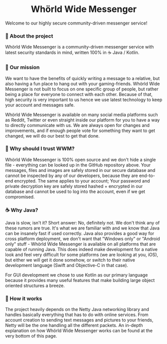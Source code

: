 <h1 align=center>Whörld Wide Messenger</h1>

Welcome to our highly secure community-driven messenger service!

### 💬 About the project

Whörld Wide Messenger is a community-driven messenger service with latest security standards in mind, written 100% in ☕ Java / Kotlin. 

### 🎯 Our mission 

We want to have the benefits of quickly writing a message to a relative, but also having a fun place to hang out with your gaming-friends. Whörld Wide Messenger is not built to focus on one specific group of people, but rather being a place for everyone to connect with each other. Because of that, high security is very important to us hence we use latest technology to keep your account and messages safe. 

Whörld Wide Messenger is available on many social media platforms such as Reddit, Twitter or even straight inside our platform for you to have a way to directly communicate with us. We are always open for changes and improvements, and if enough people vote for something they want to get changed, we will do our best to get that done. 

### 🤝 Why should I trust WWM? 

Whörld Wide Messenger is 100% open source and we don't hide a single file - everything can be looked up in the GitHub repository above. Your messages, files and images are safely stored in our secure database and cannot be inspected by any of our developers, because they are end-to-end encrypted. The same applies to your account; Your password and private decryption key are safely stored hashed + encrypted in our database and cannot be used to log into the account, even if we get compromised. 

### ☕ Why Java? 

Java is slow, isn't it? Short answer: No, definitely not. We don't think any of these rumors are true. It's what we are familiar with and we know that Java can be insanely fast if used correctly. Java also provides a good way for cross platform deployment, we don't want that "Windows only" or "Android only" stuff - Whörld Wide Messenger is available on all platforms that are capable of running Java. This does indeed make development for a native look and feel very difficult for some platforms (we are looking at you, iOS), but either we will get it done somehow, or switch to their native development language (Swift and Objective-C in that case). 

For GUI development we chose to use Kotlin as our primary language because it provides many useful features that make building large object oriented structures a breeze. 

### 🔨 How it works 

The project heavily depends on the Netty Java networking library and handles basically everything that has to do with online services. From account creation to sending text messages and pictures to your friends, Netty will be the one handling all the different packets. An in-depth explanation on how Whörld Wide Messenger works can be found at the very bottom of this page.
